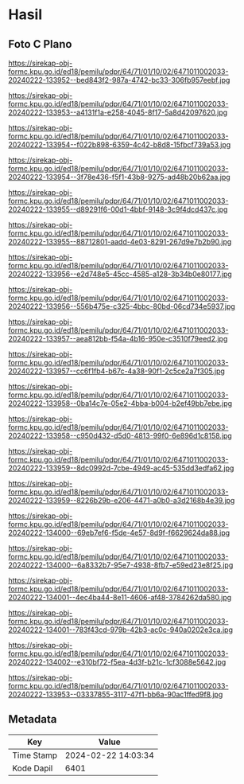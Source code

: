 # Hasil

## Foto C Plano

https://sirekap-obj-formc.kpu.go.id/ed18/pemilu/pdpr/64/71/01/10/02/6471011002033-20240222-133952--bed843f2-987a-4742-bc33-306fb957eebf.jpg

https://sirekap-obj-formc.kpu.go.id/ed18/pemilu/pdpr/64/71/01/10/02/6471011002033-20240222-133953--a4131f1a-e258-4045-8f17-5a8d42097620.jpg

https://sirekap-obj-formc.kpu.go.id/ed18/pemilu/pdpr/64/71/01/10/02/6471011002033-20240222-133954--f022b898-6359-4c42-b8d8-15fbcf739a53.jpg

https://sirekap-obj-formc.kpu.go.id/ed18/pemilu/pdpr/64/71/01/10/02/6471011002033-20240222-133954--3f78e436-f5f1-43b8-9275-ad48b20b62aa.jpg

https://sirekap-obj-formc.kpu.go.id/ed18/pemilu/pdpr/64/71/01/10/02/6471011002033-20240222-133955--d89291f6-00d1-4bbf-9148-3c9f4dcd437c.jpg

https://sirekap-obj-formc.kpu.go.id/ed18/pemilu/pdpr/64/71/01/10/02/6471011002033-20240222-133955--88712801-aadd-4e03-8291-267d9e7b2b90.jpg

https://sirekap-obj-formc.kpu.go.id/ed18/pemilu/pdpr/64/71/01/10/02/6471011002033-20240222-133956--e2d748e5-45cc-4585-a128-3b34b0e80177.jpg

https://sirekap-obj-formc.kpu.go.id/ed18/pemilu/pdpr/64/71/01/10/02/6471011002033-20240222-133956--556b475e-c325-4bbc-80bd-06cd734e5937.jpg

https://sirekap-obj-formc.kpu.go.id/ed18/pemilu/pdpr/64/71/01/10/02/6471011002033-20240222-133957--aea812bb-f54a-4b16-950e-c3510f79eed2.jpg

https://sirekap-obj-formc.kpu.go.id/ed18/pemilu/pdpr/64/71/01/10/02/6471011002033-20240222-133957--cc6f1fb4-b67c-4a38-90f1-2c5ce2a7f305.jpg

https://sirekap-obj-formc.kpu.go.id/ed18/pemilu/pdpr/64/71/01/10/02/6471011002033-20240222-133958--0ba14c7e-05e2-4bba-b004-b2ef49bb7ebe.jpg

https://sirekap-obj-formc.kpu.go.id/ed18/pemilu/pdpr/64/71/01/10/02/6471011002033-20240222-133958--c950d432-d5d0-4813-99f0-6e896d1c8158.jpg

https://sirekap-obj-formc.kpu.go.id/ed18/pemilu/pdpr/64/71/01/10/02/6471011002033-20240222-133959--8dc0992d-7cbe-4949-ac45-535dd3edfa62.jpg

https://sirekap-obj-formc.kpu.go.id/ed18/pemilu/pdpr/64/71/01/10/02/6471011002033-20240222-133959--8226b29b-e206-4471-a0b0-a3d2168b4e39.jpg

https://sirekap-obj-formc.kpu.go.id/ed18/pemilu/pdpr/64/71/01/10/02/6471011002033-20240222-134000--69eb7ef6-f5de-4e57-8d9f-f6629624da88.jpg

https://sirekap-obj-formc.kpu.go.id/ed18/pemilu/pdpr/64/71/01/10/02/6471011002033-20240222-134000--6a8332b7-95e7-4938-8fb7-e59ed23e8f25.jpg

https://sirekap-obj-formc.kpu.go.id/ed18/pemilu/pdpr/64/71/01/10/02/6471011002033-20240222-134001--4ec4ba44-8e11-4606-af48-3784262da580.jpg

https://sirekap-obj-formc.kpu.go.id/ed18/pemilu/pdpr/64/71/01/10/02/6471011002033-20240222-134001--783f43cd-979b-42b3-ac0c-940a0202e3ca.jpg

https://sirekap-obj-formc.kpu.go.id/ed18/pemilu/pdpr/64/71/01/10/02/6471011002033-20240222-134002--e310bf72-f5ea-4d3f-b21c-1cf3088e5642.jpg

https://sirekap-obj-formc.kpu.go.id/ed18/pemilu/pdpr/64/71/01/10/02/6471011002033-20240222-133953--03337855-3117-47f1-bb6a-90ac1ffed9f8.jpg


## Metadata

| Key        | Value               |
| ---------- | ------------------- |
| Time Stamp | 2024-02-22 14:03:34 |
| Kode Dapil | 6401                |



